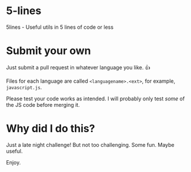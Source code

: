 # 5-lines

5lines - Useful utils in 5 lines of code or less

# Submit your own

Just submit a pull request in whatever language you like. :thumbsup: 

Files for each language are called `<languagename>.<ext>`, for example, `javascript.js`. 

Please test your code works as intended. I will probably only test *some* of the JS code before merging it.

# Why did I do this? 

Just a late night challenge! But not too challenging. Some fun. Maybe useful. 

Enjoy. 


